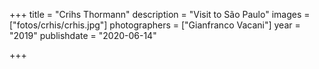 +++
title = "Crihs Thormann"
description = "Visit to São Paulo"
images = ["fotos/crhis/crhis.jpg"]
photographers = ["Gianfranco Vacani"]
year = "2019"
publishdate = "2020-06-14" 

+++
